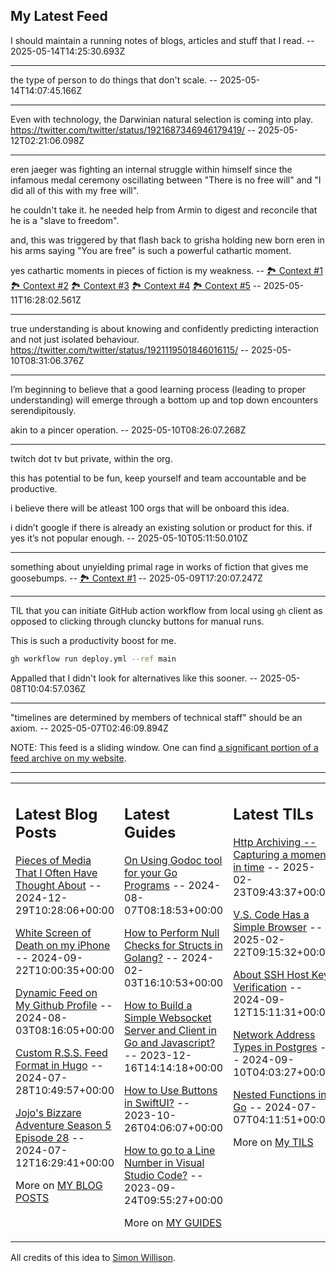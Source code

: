 ## My Latest Feed

<!-- feed starts -->
I should maintain a running notes of blogs, articles and stuff that I read.  -- 2025-05-14T14:25:30.693Z

---

the type of person to do things that don't scale.  -- 2025-05-14T14:07:45.166Z

---

Even with technology, the Darwinian natural selection is coming into play.
https://twitter.com/twitter/status/1921687346946179419/  -- 2025-05-12T02:21:06.098Z

---

eren jaeger was fighting an internal struggle within himself since the infamous medal ceremony oscillating between "There is no free will" and "I did all of this with my free will".


he couldn't take it. he needed help from Armin to digest and reconcile that he is a "slave to freedom".


and, this was triggered by that flash back to grisha holding new born eren in his arms saying "You are free" is such a powerful cathartic moment.


yes cathartic moments in pieces of fiction is my weakness. -- [🏞️ Context #1](https://cpx.tnvmadhav.me/content/image/content-images/6bd41735c95869dbc5b729645e4891dc-2988048953.jpg) [🏞️ Context #2](https://cpx.tnvmadhav.me/content/image/content-images/159e06ffb1a71e79f3b56718791f22d1-555933217.jpg) [🏞️ Context #3](https://cpx.tnvmadhav.me/content/image/content-images/image_7wtgKYS.png) [🏞️ Context #4](https://cpx.tnvmadhav.me/content/image/content-images/image_Pd52BB8.png) [🏞️ Context #5](https://cpx.tnvmadhav.me/content/image/content-images/eren-in-139-saw-his-anime-future-self-being-held-by-grisha-v0-hz22gaalq7d_sjkgrZ3.jpg) -- 2025-05-11T16:28:02.561Z

---

true understanding is about knowing and confidently predicting interaction and not just isolated behaviour.
https://twitter.com/twitter/status/1921119501846016115/  -- 2025-05-10T08:31:06.376Z

---

I’m beginning to believe that a good learning process (leading to proper understanding) will emerge through a bottom up and top down encounters serendipitously.

akin to a pincer operation.  -- 2025-05-10T08:26:07.268Z

---

twitch dot tv but private, within the org.

this has potential to be fun, keep yourself and team accountable and be productive.


i believe there will be atleast 100 orgs that will be onboard this idea.


i didn’t google if there is already an existing solution or product for this. if yes it’s not popular enough.  -- 2025-05-10T05:11:50.010Z

---

something about unyielding primal rage in works of fiction that gives me goosebumps. -- [🏞️ Context #1](https://cpx.tnvmadhav.me/content/image/content-images/image_9HBbyKQ.jpeg) -- 2025-05-09T17:20:07.247Z

---

TIL that you can initiate GitHub action workflow from local using `gh` client as opposed to clicking through cluncky buttons for manual runs.

This is such a productivity boost for me.

```sh
gh workflow run deploy.yml --ref main
```

Appalled that I didn't look for alternatives like this sooner.  -- 2025-05-08T10:04:57.036Z

---

"timelines are determined by members of technical staff" should be an axiom.  -- 2025-05-07T02:46:09.894Z
<!-- feed ends -->

NOTE: This feed is a sliding window. One can find [a significant portion of a feed archive on my website](https://tnvmadhav.me/feed/).

---


<table><tr><td valign="top" width="33%">

## Latest Blog Posts

<!-- blog starts -->
[Pieces of Media That I Often Have Thought About](https://tnvmadhav.me/blog/pieces-of-media-that-i-often-have-thought-about/) -- 2024-12-29T10:28:06+00:00

[White Screen of Death on my iPhone](https://tnvmadhav.me/blog/white-screen-of-death-on-my-iphone/) -- 2024-09-22T10:00:35+00:00

[Dynamic Feed on My Github Profile](https://tnvmadhav.me/blog/dynamic-feed-on-my-github-profile/) -- 2024-08-03T08:16:05+00:00

[Custom R.S.S. Feed Format in Hugo](https://tnvmadhav.me/blog/custom-rss-feed-format-in-hugo/) -- 2024-07-28T10:49:57+00:00

[Jojo's Bizzare Adventure Season 5 Episode 28](https://tnvmadhav.me/blog/jojos-bizzare-adventure-season-5-episode-28/) -- 2024-07-12T16:29:41+00:00

More on [MY BLOG POSTS](https://tnvmadhav.me/blog/)
<!-- blog ends -->

</td><td valign="top" width="34%">

## Latest Guides

<!-- guide starts -->
[On Using Godoc tool for your Go Programs](https://tnvmadhav.me/guides/on-using-godoc-tool/) -- 2024-08-07T08:18:53+00:00

[How to Perform Null Checks for Structs in Golang?](https://tnvmadhav.me/guides/how-to-perform-null-checks-for-structs-in-golang/) -- 2024-02-03T16:10:53+00:00

[How to Build a Simple Websocket Server and Client in Go and Javascript?](https://tnvmadhav.me/guides/how-to-build-a-simple-websocket-server-and-client-in-go/) -- 2023-12-16T14:14:18+00:00

[How to Use Buttons in SwiftUI?](https://tnvmadhav.me/guides/how-to-use-buttons-in-swiftui/) -- 2023-10-26T04:06:07+00:00

[How to go to a Line Number in Visual Studio Code?](https://tnvmadhav.me/guides/how-to-go-to-line-in-visual-studio-code/) -- 2023-09-24T09:55:27+00:00

More on [MY GUIDES](https://tnvmadhav.me/guides/)
<!-- guide ends -->

</td><td valign="top" width="33%">

## Latest TILs

<!-- til starts -->
[Http Archiving -- Capturing a moment in time](https://tnvmadhav.me/til/http-archiving/) -- 2025-02-23T09:43:37+00:00

[V.S. Code Has a Simple Browser](https://tnvmadhav.me/til/vscode-has-a-simple-browser/) -- 2025-02-22T09:15:32+00:00

[About SSH Host Key Verification](https://tnvmadhav.me/til/ssh-host-key-verification/) -- 2024-09-12T15:11:31+00:00

[Network Address Types in Postgres](https://tnvmadhav.me/til/network-address-types-in-postgres/) -- 2024-09-10T04:03:27+00:00

[Nested Functions in Go](https://tnvmadhav.me/til/nested-functions-in-go/) -- 2024-07-07T04:11:51+00:00

More on [My TILS](https://tnvmadhav.me/til/)
<!-- til ends -->

</td></tr></table>


All credits of this idea to [Simon Willison](https://github.com/simonw/simonw/).